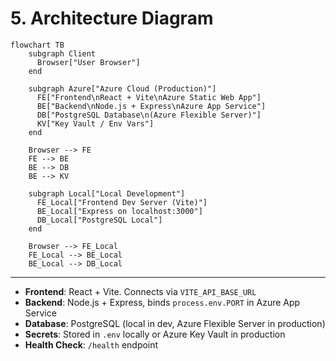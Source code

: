 # 5. Architecture Diagram

```mermaid
flowchart TB
    subgraph Client
      Browser["User Browser"]
    end

    subgraph Azure["Azure Cloud (Production)"]
      FE["Frontend\nReact + Vite\nAzure Static Web App"]
      BE["Backend\nNode.js + Express\nAzure App Service"]
      DB["PostgreSQL Database\n(Azure Flexible Server)"]
      KV["Key Vault / Env Vars"]
    end

    Browser --> FE
    FE --> BE
    BE --> DB
    BE --> KV

    subgraph Local["Local Development"]
      FE_Local["Frontend Dev Server (Vite)"]
      BE_Local["Express on localhost:3000"]
      DB_Local["PostgreSQL Local"]
    end

    Browser --> FE_Local
    FE_Local --> BE_Local
    BE_Local --> DB_Local
```

---

- **Frontend**: React + Vite. Connects via `VITE_API_BASE_URL`  
- **Backend**: Node.js + Express, binds `process.env.PORT` in Azure App Service  
- **Database**: PostgreSQL (local in dev, Azure Flexible Server in production)  
- **Secrets**: Stored in `.env` locally or Azure Key Vault in production  
- **Health Check**: `/health` endpoint  
